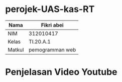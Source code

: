 # perojek-UAS-kas-RT
| Nama    |  Fikri abei  |
|---------|--------------|
| NIM     |  312010417   |
| Kelas   | TI.20.A.1    |
| Matkul  | pemogramman web | 

# Penjelasan Video Youtube